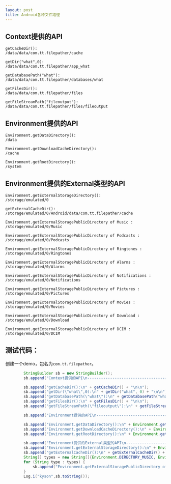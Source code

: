 ```yaml
---
layout: post
title: Android各种文件路径
---
```


## Context提供的API

    getCacheDir():
    /data/data/com.tt.filepather/cache

    getDir("what",0):
    /data/data/com.tt.filepather/app_what

    getDatabasePath("what"):
    /data/data/com.tt.filepather/databases/what

    getFilesDir():
    /data/data/com.tt.filepather/files

    getFileStreamPath("fileoutput"):
    /data/data/com.tt.filepather/files/fileoutput

## Environment提供的API

    Environment.getDataDirectory():
    /data

    Environment.getDownloadCacheDirectory():
    /cache

    Environment.getRootDirectory():
    /system
    
## Environment提供的External类型的API

    Environment.getExternalStorageDirectory():
    /storage/emulated/0

    getExternalCacheDir():
    /storage/emulated/0/Android/data/com.tt.filepather/cache

    Environment.getExternalStoragePublicDirectory of Music :
    /storage/emulated/0/Music

    Environment.getExternalStoragePublicDirectory of Podcasts :
    /storage/emulated/0/Podcasts

    Environment.getExternalStoragePublicDirectory of Ringtones :
    /storage/emulated/0/Ringtones

    Environment.getExternalStoragePublicDirectory of Alarms :
    /storage/emulated/0/Alarms

    Environment.getExternalStoragePublicDirectory of Notifications :
    /storage/emulated/0/Notifications

    Environment.getExternalStoragePublicDirectory of Pictures :
    /storage/emulated/0/Pictures

    Environment.getExternalStoragePublicDirectory of Movies :
    /storage/emulated/0/Movies

    Environment.getExternalStoragePublicDirectory of Download :
    /storage/emulated/0/Download

    Environment.getExternalStoragePublicDirectory of DCIM :
    /storage/emulated/0/DCIM


## 测试代码：

创建一个demo，包名为`com.tt.filepather`。

```java
		StringBuilder sb = new StringBuilder();
        sb.append("Context提供的API\n------------------------------------\n\n");

        sb.append("getCacheDir():\n" + getCacheDir() + "\n\n");
        sb.append("getDir(\"what\",0):\n" + getDir("what", 0) + "\n\n");
        sb.append("getDatabasePath(\"what\"):\n" + getDatabasePath("what") + "\n\n");
        sb.append("getFilesDir():\n" + getFilesDir() + "\n\n");
        sb.append("getFileStreamPath(\"fileoutput\"):\n" + getFileStreamPath("fileoutput") + "\n\n");

        sb.append("Environment提供的API\n------------------------------------\n\n");

        sb.append("Environment.getDataDirectory():\n" + Environment.getDataDirectory() + "\n\n");
        sb.append("Environment.getDownloadCacheDirectory():\n" + Environment.getDownloadCacheDirectory() + "\n\n");
        sb.append("Environment.getRootDirectory():\n" + Environment.getRootDirectory() + "\n\n");

        sb.append("Environment提供的External类型的API\n------------------------------------\n\n");
        sb.append("Environment.getExternalStorageDirectory():\n" + Environment.getExternalStorageDirectory() + "\n\n");
        sb.append("getExternalCacheDir():\n" + getExternalCacheDir() + "\n\n");
        String[] types = new String[]{Environment.DIRECTORY_MUSIC, Environment.DIRECTORY_PODCASTS, Environment.DIRECTORY_RINGTONES, Environment.DIRECTORY_ALARMS, Environment.DIRECTORY_NOTIFICATIONS, Environment.DIRECTORY_PICTURES, Environment.DIRECTORY_MOVIES, Environment.DIRECTORY_DOWNLOADS, Environment.DIRECTORY_DCIM};
        for (String type : types) {
            sb.append("Environment.getExternalStoragePublicDirectory of " + type + " :\n" + Environment.getExternalStoragePublicDirectory(type) + "\n\n");
        }
        Log.i("kyson",sb.toString());
```